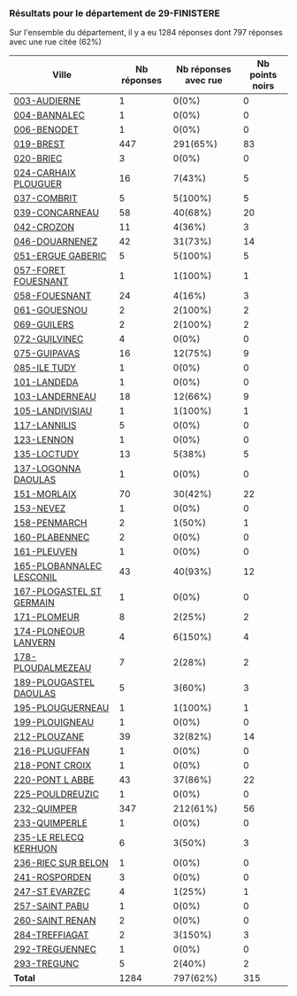 ### Résultats pour le département de 29-FINISTERE

Sur l'ensemble du département, il y a eu 1284 réponses dont 797 réponses avec une rue citée (62%)

| Ville | Nb réponses | Nb réponses avec rue | Nb points noirs |
|-------------|-------------|----------------------|-----------------|
|<a href='003-AUDIERNE.md'>003-AUDIERNE</a>|1|0(0%)|0|
|<a href='004-BANNALEC.md'>004-BANNALEC</a>|1|0(0%)|0|
|<a href='006-BENODET.md'>006-BENODET</a>|1|0(0%)|0|
|<a href='019-BREST.md'>019-BREST</a>|447|291(65%)|83|
|<a href='020-BRIEC.md'>020-BRIEC</a>|3|0(0%)|0|
|<a href='024-CARHAIX PLOUGUER.md'>024-CARHAIX PLOUGUER</a>|16|7(43%)|5|
|<a href='037-COMBRIT.md'>037-COMBRIT</a>|5|5(100%)|5|
|<a href='039-CONCARNEAU.md'>039-CONCARNEAU</a>|58|40(68%)|20|
|<a href='042-CROZON.md'>042-CROZON</a>|11|4(36%)|3|
|<a href='046-DOUARNENEZ.md'>046-DOUARNENEZ</a>|42|31(73%)|14|
|<a href='051-ERGUE GABERIC.md'>051-ERGUE GABERIC</a>|5|5(100%)|5|
|<a href='057-FORET FOUESNANT.md'>057-FORET FOUESNANT</a>|1|1(100%)|1|
|<a href='058-FOUESNANT.md'>058-FOUESNANT</a>|24|4(16%)|3|
|<a href='061-GOUESNOU.md'>061-GOUESNOU</a>|2|2(100%)|2|
|<a href='069-GUILERS.md'>069-GUILERS</a>|2|2(100%)|2|
|<a href='072-GUILVINEC.md'>072-GUILVINEC</a>|4|0(0%)|0|
|<a href='075-GUIPAVAS.md'>075-GUIPAVAS</a>|16|12(75%)|9|
|<a href='085-ILE TUDY.md'>085-ILE TUDY</a>|1|0(0%)|0|
|<a href='101-LANDEDA.md'>101-LANDEDA</a>|1|0(0%)|0|
|<a href='103-LANDERNEAU.md'>103-LANDERNEAU</a>|18|12(66%)|9|
|<a href='105-LANDIVISIAU.md'>105-LANDIVISIAU</a>|1|1(100%)|1|
|<a href='117-LANNILIS.md'>117-LANNILIS</a>|5|0(0%)|0|
|<a href='123-LENNON.md'>123-LENNON</a>|1|0(0%)|0|
|<a href='135-LOCTUDY.md'>135-LOCTUDY</a>|13|5(38%)|5|
|<a href='137-LOGONNA DAOULAS.md'>137-LOGONNA DAOULAS</a>|1|0(0%)|0|
|<a href='151-MORLAIX.md'>151-MORLAIX</a>|70|30(42%)|22|
|<a href='153-NEVEZ.md'>153-NEVEZ</a>|1|0(0%)|0|
|<a href='158-PENMARCH.md'>158-PENMARCH</a>|2|1(50%)|1|
|<a href='160-PLABENNEC.md'>160-PLABENNEC</a>|2|0(0%)|0|
|<a href='161-PLEUVEN.md'>161-PLEUVEN</a>|1|0(0%)|0|
|<a href='165-PLOBANNALEC LESCONIL.md'>165-PLOBANNALEC LESCONIL</a>|43|40(93%)|12|
|<a href='167-PLOGASTEL ST GERMAIN.md'>167-PLOGASTEL ST GERMAIN</a>|1|0(0%)|0|
|<a href='171-PLOMEUR.md'>171-PLOMEUR</a>|8|2(25%)|2|
|<a href='174-PLONEOUR LANVERN.md'>174-PLONEOUR LANVERN</a>|4|6(150%)|4|
|<a href='178-PLOUDALMEZEAU.md'>178-PLOUDALMEZEAU</a>|7|2(28%)|2|
|<a href='189-PLOUGASTEL DAOULAS.md'>189-PLOUGASTEL DAOULAS</a>|5|3(60%)|3|
|<a href='195-PLOUGUERNEAU.md'>195-PLOUGUERNEAU</a>|1|1(100%)|1|
|<a href='199-PLOUIGNEAU.md'>199-PLOUIGNEAU</a>|1|0(0%)|0|
|<a href='212-PLOUZANE.md'>212-PLOUZANE</a>|39|32(82%)|14|
|<a href='216-PLUGUFFAN.md'>216-PLUGUFFAN</a>|1|0(0%)|0|
|<a href='218-PONT CROIX.md'>218-PONT CROIX</a>|1|0(0%)|0|
|<a href='220-PONT L ABBE.md'>220-PONT L ABBE</a>|43|37(86%)|22|
|<a href='225-POULDREUZIC.md'>225-POULDREUZIC</a>|1|0(0%)|0|
|<a href='232-QUIMPER.md'>232-QUIMPER</a>|347|212(61%)|56|
|<a href='233-QUIMPERLE.md'>233-QUIMPERLE</a>|1|0(0%)|0|
|<a href='235-LE RELECQ KERHUON.md'>235-LE RELECQ KERHUON</a>|6|3(50%)|3|
|<a href='236-RIEC SUR BELON.md'>236-RIEC SUR BELON</a>|1|0(0%)|0|
|<a href='241-ROSPORDEN.md'>241-ROSPORDEN</a>|3|0(0%)|0|
|<a href='247-ST EVARZEC.md'>247-ST EVARZEC</a>|4|1(25%)|1|
|<a href='257-SAINT PABU.md'>257-SAINT PABU</a>|1|0(0%)|0|
|<a href='260-SAINT RENAN.md'>260-SAINT RENAN</a>|2|0(0%)|0|
|<a href='284-TREFFIAGAT.md'>284-TREFFIAGAT</a>|2|3(150%)|3|
|<a href='292-TREGUENNEC.md'>292-TREGUENNEC</a>|1|0(0%)|0|
|<a href='293-TREGUNC.md'>293-TREGUNC</a>|5|2(40%)|2|
| **Total** |1284|797(62%)|315|

